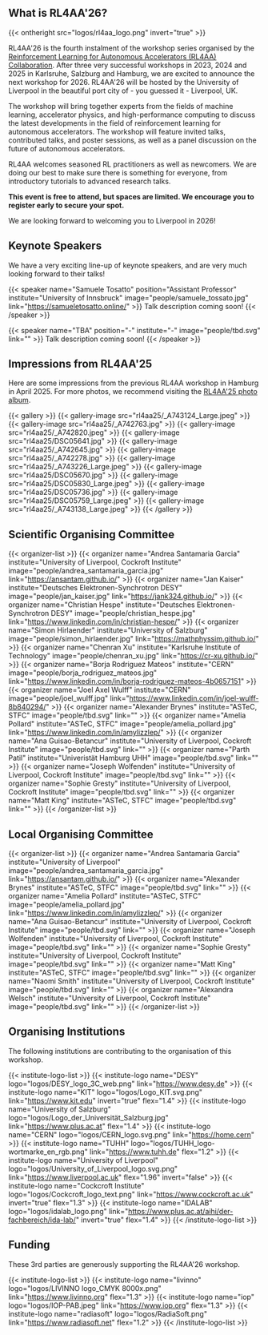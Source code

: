 ---
---

## What is RL4AA'26?

{{< ontheright src="logos/rl4aa_logo.png" invert="true" >}}

RL4AA'26 is the fourth instalment of the workshop series organised by the [Reinforcement Learning for Autonomous Accelerators (RL4AA) Collaboration](https://rl4aa.github.io/). After three very successful workshops in 2023, 2024 and 2025 in Karlsruhe, Salzburg and Hamburg, we are excited to announce the next workshop for 2026. RL4AA'26 will be hosted by the University of Liverpool in the beautiful port city of - you guessed it - Liverpool, UK.

The workshop will bring together experts from the fields of machine learning, accelerator physics, and high-performance computing to discuss the latest developments in the field of reinforcement learning for autonomous accelerators. The workshop will feature invited talks, contributed talks, and poster sessions, as well as a panel discussion on the future of autonomous accelerators.

RL4AA welcomes seasoned RL practitioners as well as newcomers. We are doing our best to make sure there is something for everyone, from introductory tutorials to advanced research talks.

**This event is free to attend, but spaces are limited. We encourage you to register early to secure your spot.**

We are looking forward to welcoming you to Liverpool in 2026!

## Keynote Speakers

We have a very exciting line-up of keynote speakers, and are very much looking forward to their talks!

{{< speaker name="Samuele Tosatto" position="Assistant Professor" institute="University of Innsbruck" image="people/samuele_tossato.jpg" link="https://samueletosatto.online/" >}}
Talk description coming soon!
{{< /speaker >}}

{{< speaker name="TBA" position="-" institute="-" image="people/tbd.svg" link="" >}}
Talk description coming soon!
{{< /speaker >}}

## Impressions from RL4AA'25

Here are some impressions from the previous RL4AA workshop in Hamburg in April 2025. For more photos, we recommend visiting the [RL4AA'25 photo album](https://syncandshare.desy.de/index.php/apps/photos/public/V8uIm38LZFVRfYGMmMRa6Hh32PUH431n).

{{< gallery >}}
{{< gallery-image src="rl4aa25/_A743124_Large.jpeg" >}}
{{< gallery-image src="rl4aa25/_A742763.jpg" >}}
{{< gallery-image src="rl4aa25/_A742820.jpeg" >}}
{{< gallery-image src="rl4aa25/DSC05641.jpg" >}}
{{< gallery-image src="rl4aa25/_A742645.jpg" >}}
{{< gallery-image src="rl4aa25/_A742278.jpg" >}}
{{< gallery-image src="rl4aa25/_A743226_Large.jpeg" >}}
{{< gallery-image src="rl4aa25/DSC05670.jpg" >}}
{{< gallery-image src="rl4aa25/DSC05830_Large.jpeg" >}}
{{< gallery-image src="rl4aa25/DSC05736.jpg" >}}
{{< gallery-image src="rl4aa25/DSC05759_Large.jpeg" >}}
{{< gallery-image src="rl4aa25/_A743138_Large.jpeg" >}}
{{< /gallery >}}

## Scientific Organising Committee

<!-- We are the organisers of this workshop. -->

{{< organizer-list >}}
{{< organizer name="Andrea Santamaria Garcia" institute="University of Liverpool, Cockroft Institute" image="people/andrea_santamaria_garcia.jpg" link="https://ansantam.github.io/" >}}
{{< organizer name="Jan Kaiser" institute="Deutsches Elektronen-Synchrotron DESY" image="people/jan_kaiser.jpg" link="https://jank324.github.io/" >}}
{{< organizer name="Christian Hespe" institute="Deutsches Elektronen-Synchrotron DESY" image="people/christian_hespe.jpg" link="https://www.linkedin.com/in/christian-hespe/" >}}
{{< organizer name="Simon Hirlaender" institute="University of Salzburg" image="people/simon_hirlaender.jpg" link="https://mathphyssim.github.io/" >}}
{{< organizer name="Chenran Xu" institute="Karlsruhe Institute of Technology" image="people/chenran_xu.jpg" link="https://cr-xu.github.io/" >}}
{{< organizer name="Borja Rodriguez Mateos" institute="CERN" image="people/borja_rodriguez_mateos.jpg" link="https://www.linkedin.com/in/borja-rodriguez-mateos-4b0657151" >}}
{{< organizer name="Joel Axel Wulff" institute="CERN" image="people/joel_wulff.jpg" link="https://www.linkedin.com/in/joel-wulff-8b840294/" >}}
{{< organizer name="Alexander Brynes" institute="ASTeC, STFC" image="people/tbd.svg" link="" >}}
{{< organizer name="Amelia Pollard" institute="ASTeC, STFC" image="people/amelia_pollard.jpg" link="https://www.linkedin.com/in/amylizzlep/" >}}
{{< organizer name="Ana Guisao-Betancur" institute="University of Liverpool, Cockroft Institute" image="people/tbd.svg" link="" >}}
{{< organizer name="Parth Patil" institute="Univeristät Hamburg UHH" image="people/tbd.svg" link="" >}}
{{< organizer name="Joseph Wolfenden" institute="University of Liverpool, Cockroft Institute" image="people/tbd.svg" link="" >}}
{{< organizer name="Sophie Gresty" institute="University of Liverpool, Cockroft Institute" image="people/tbd.svg" link="" >}}
{{< organizer name="Matt King" institute="ASTeC, STFC" image="people/tbd.svg" link="" >}}
{{< /organizer-list >}}

## Local Organising Committee

{{< organizer-list >}}
{{< organizer name="Andrea Santamaria Garcia" institute="University of Liverpool" image="people/andrea_santamaria_garcia.jpg" link="https://ansantam.github.io/" >}}
{{< organizer name="Alexander Brynes" institute="ASTeC, STFC" image="people/tbd.svg" link="" >}}
{{< organizer name="Amelia Pollard" institute="ASTeC, STFC" image="people/amelia_pollard.jpg" link="https://www.linkedin.com/in/amylizzlep/" >}}
{{< organizer name="Ana Guisao-Betancur" institute="University of Liverpool, Cockroft Institute" image="people/tbd.svg" link="" >}}
{{< organizer name="Joseph Wolfenden" institute="University of Liverpool, Cockroft Institute" image="people/tbd.svg" link="" >}}
{{< organizer name="Sophie Gresty" institute="University of Liverpool, Cockroft Institute" image="people/tbd.svg" link="" >}}
{{< organizer name="Matt King" institute="ASTeC, STFC" image="people/tbd.svg" link="" >}}
{{< organizer name="Naomi Smith" institute="University of Liverpool, Cockroft Institute" image="people/tbd.svg" link="" >}}
{{< organizer name="Alexandra Welsch" institute="University of Liverpool, Cockroft Institute" image="people/tbd.svg" link="" >}}
{{< /organizer-list >}}

## Organising Institutions

The following institutions are contributing to the organisation of this workshop.

{{< institute-logo-list >}}
{{< institute-logo name="DESY" logo="logos/DESY_logo_3C_web.png" link="https://www.desy.de" >}}
{{< institute-logo name="KIT" logo="logos/Logo_KIT.svg.png" link="https://www.kit.edu" invert="true" flex="1.4" >}}
{{< institute-logo name="University of Salzburg" logo="logos/Logo_der_Universität_Salzburg.jpg" link="https://www.plus.ac.at" flex="1.4" >}}
{{< institute-logo name="CERN" logo="logos/CERN_logo.svg.png" link="https://home.cern" >}}
{{< institute-logo name="TUHH" logo="logos/TUHH_logo-wortmarke_en_rgb.png" link="https://www.tuhh.de" flex="1.2" >}}
{{< institute-logo name="University of Liverpool" logo="logos/University_of_Liverpool_logo.svg.png" link="https://www.liverpool.ac.uk" flex="1.96" invert="false" >}}
{{< institute-logo name="Cockcroft Institute" logo="logos/Cockcroft_logo_text.png" link="https://www.cockcroft.ac.uk" invert="true" flex="1.3" >}}
{{< institute-logo name="IDALAB" logo="logos/idalab_logo.png" link="https://www.plus.ac.at/aihi/der-fachbereich/ida-lab/" invert="true" flex="1.4" >}}
{{< /institute-logo-list >}}

## Funding

These 3rd parties are generously supporting the RL4AA'26 workshop.

{{< institute-logo-list >}}
{{< institute-logo name="livinno" logo="logos/LIVINNO logo_CMYK 8000x.png" link="https://www.livinno.org" flex="1.3" >}}
{{< institute-logo name="iop" logo="logos/IOP-PAB.jpeg" link="https://www.iop.org" flex="1.3" >}}
{{< institute-logo name="radiasoft" logo="logos/RadiaSoft.png" link="https://www.radiasoft.net" flex="1.2" >}}
{{< /institute-logo-list >}}
